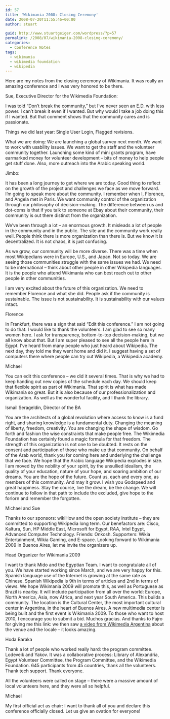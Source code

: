 ```yaml
---
id: 57
title: 'Wikimania 2008: Closing Ceremony'
date: 2008-07-20T11:55:46+00:00
author: stuart

guid: http://www.stuartgeiger.com/wordpress/?p=57
permalink: /2008/07/wikimania-2008-closing-ceremony/
categories:
  - Conference Notes
tags:
  - wikimania
  - wikimedia foundation
  - wikipedia
---
```

Here are my notes from the closing ceremony of Wikimania. It was really an amazing conference and I was very honored to be there.
  
<!--more-->


  
Sue, Executive Director for the Wikimedia Foundation:

I was told “Don’t break the community,” but I’ve never seen an E.D. with less power. I can’t break it even if I wanted. But why would I take a job doing this if I wanted. But that comment shows that the community cares and is passionate.
  
Things we did last year: Single User Login, Flagged revisions.
  
What we are doing: We are launching a global survey next month. We want to work with usability issues. We want to get the staff and the volunteer community together. Launching some kind of mini grants program, have earmarked money for volunteer development &#8211; bits of money to help people get stuff done. Also, more outreach into the Arabic speaking world.

Jimbo:
  
It has been a long journey to get where we are today. Good thing to reflect on the growth of the project and challenges we face as we move forward. I’m going to speak more about the community. I remember when I, Florence, and Angela met in Paris. We want community control of the organization through our philosophy of decision-making. The difference between us and dot-coms is that if you talk to someone at Ebay about their community, their community is out there distinct from the organization.
  
We’ve been through a lot – an enormous growth. It misleads a lot of people in the community and in the public. The site and the community work really well. People think there is more organization than there is. But we know it is decentralized. It is not chaos, it is just confusing.
  
As we grow, our community will be more diverse. There was a time when most Wikipedians were in Europe, U.S., and Japan. Not so today. We are seeing those communities struggle with the same issues we had. We need to be international – think about other people in other Wikipedia languages. It is the people who attend Wikimania who can best reach out to other people in other communities.
  
I am very excited about the future of this organization. We need to remember Florence and what she did. People ask if the community is sustainable. The issue is not sustainability. It is sustainability with our values intact.

Florence
  
In Frankfurt, there was a sign that said “Edit this conference.” I am not going to do that. I would like to thank the volunteers. I am glad to see so many women here. I ask for transparency, bottom-to-top decision-making, but we all know about that. But I am super pleased to see all the people here in Egypt. I’ve heard from many people who just heard about Wikipedia. The next day, they told me they went home and did it. I suggest having a set of computers there where people can try out Wikipedia, a Wikipedia academy.

Michael
  
You can edit this conference – we did it several times. That is why we had to keep handing out new copies of the schedule each day. We should keep that flexible spirit as part of Wikimania. That spirit is what has made Wikimania so great. But it is also because of our professionalization and organization. As well as the wonderful facility, and I thank the library.

Ismail Serageldin, Director of the BA
  
You are the architects of a global revolution where access to know is a fund right, and sharing knowledge is a fundamental duty. Changing the meaning of liberty, freedom, creativity. You are changing the shape of wisdom. Go forth and fashion the wise constraints that make people free. The Wikimedia Foundation has certainly found a magic formula for that freedom. The strength of this organization is not one to be doubted. It rests on the consent and participation of those who make up that community. On behalf of the Arab world, thank you for coming here and underlying the challenge that we face. We hope that the Arabic language Wikipedia explodes in size. I am moved by the nobility of your spirit, by the unsullied idealism, the quality of your education, nature of your hope, and soaring ambition of our dreams. You are the hope of the future. Count us, each and every one, as members of this community. And may it grow. I wish you Godspeed and great happiness. Stay the course, live the dream, be the change. We will continue to follow in that path to include the excluded, give hope to the forlorn and remember the forgotten.

Michael and Sue
  
Thanks to our sponsors: wikiHow and the open society institute – they are committed to supporting Wikipedia long term. Our benefactors are: Cisco, Kaltura, Sun, HP Middle East, Microsoft for Egypt, RAA, Intel Egypt, Advanced Computer Technology. Friends: Onkosh. Supporters: Wikia Entertainment, Wikia Gaming, and E-space. Looking forward to Wikimania 2009 in Buenos Aires, let me invite the organizers up.

Head Organizer for Wikimania 2009
  
I want to thank Mido and the Egyptian Team. I want to congratulate all of you. We have started working since March, and we are very happy for this. Spanish language use of the Internet is growing at the same rate as Chinese. Spanish Wikipedia is 9th in terms of articles and 2nd in terms of views. We hope Wikimania 2009 will promote this, as well as Portuguese as Brazil is nearby. It will include participation from all over the world: Europe, North America, Asia, now Africa, and next year South America. This builds a community. The location is the Cultural Center, the most important cultural center in Argentina, in the heart of Buenos Aires. A new multimedia center is being built and the first event is Wikimania 2009. To those who want to host 2010, I encourage you to submit a bid. Muchos gracias. And thanks to Fajro for giving me this link: we then saw [a video from Wikimedia Argentina](http://www.youtube.com/watch?v=RhUz16HXa_A) about the venue and the locale &#8211; it looks amazing.

Hoda Baraka
  
Thank a lot of people who worked really hard: the program committee. Lodeveik and Yakov. It was a collaborative process: Library of Alexandria, Egypt Volunteer Committee, the Program Committee, and the Wikimedia Foundation. 645 participants from 45 countries, thank all the volunteers. Thank tech support. Thank everyone.

All the volunteers were called on stage – there were a massive amount of local volunteers here, and they were all so helpful.

Michael
  
My first official act as chair: I want to thank all of you and declare this conference officially closed. Let us give an ovation for everyone!
